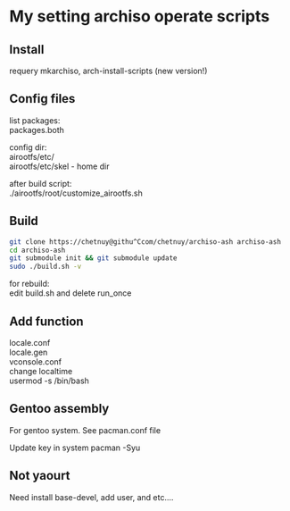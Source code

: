 My setting archiso operate scripts
=====================================
## Install 
requery mkarchiso, arch-install-scripts (new version!)


## Config files
list packages:  
packages.both  

config dir:  
airootfs/etc/  
airootfs/etc/skel - home dir  

after build script:  
./airootfs/root/customize_airootfs.sh   

## Build

```bash
git clone https://chetnuy@githu^Ccom/chetnuy/archiso-ash archiso-ash
cd archiso-ash  
git submodule init && git submodule update  
sudo ./build.sh -v
```

for rebuild:  
edit build.sh and delete run_once  



## Add function

locale.conf  
locale.gen  
vconsole.conf  
change localtime  
usermod -s /bin/bash  



## Gentoo assembly

For gentoo system. See pacman.conf file

Update key in system
pacman -Syu


## Not yaourt
Need install base-devel, add user, and etc....
